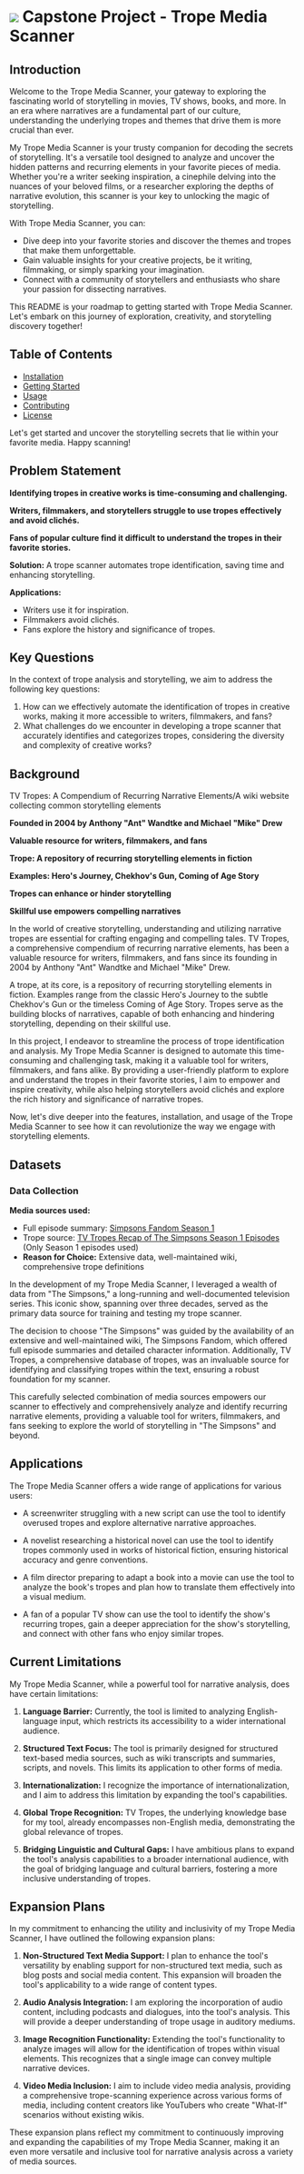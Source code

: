 # ![](https://ga-dash.s3.amazonaws.com/production/assets/logo-9f88ae6c9c3871690e33280fcf557f33.png) Capstone Project - Trope Media Scanner

## Introduction

Welcome to the Trope Media Scanner, your gateway to exploring the fascinating world of storytelling in movies, TV shows, books, and more. In an era where narratives are a fundamental part of our culture, understanding the underlying tropes and themes that drive them is more crucial than ever.

My Trope Media Scanner is your trusty companion for decoding the secrets of storytelling. It's a versatile tool designed to analyze and uncover the hidden patterns and recurring elements in your favorite pieces of media. Whether you're a writer seeking inspiration, a cinephile delving into the nuances of your beloved films, or a researcher exploring the depths of narrative evolution, this scanner is your key to unlocking the magic of storytelling.

With Trope Media Scanner, you can:

- Dive deep into your favorite stories and discover the themes and tropes that make them unforgettable.
- Gain valuable insights for your creative projects, be it writing, filmmaking, or simply sparking your imagination.
- Connect with a community of storytellers and enthusiasts who share your passion for dissecting narratives.

This README is your roadmap to getting started with Trope Media Scanner. Let's embark on this journey of exploration, creativity, and storytelling discovery together!

## Table of Contents
- [Installation](#installation)
- [Getting Started](#getting-started)
- [Usage](#usage)
- [Contributing](#contributing)
- [License](#license)

Let's get started and uncover the storytelling secrets that lie within your favorite media. Happy scanning!

## Problem Statement

**Identifying tropes in creative works is time-consuming and challenging.**

**Writers, filmmakers, and storytellers struggle to use tropes effectively and avoid clichés.**

**Fans of popular culture find it difficult to understand the tropes in their favorite stories.**

**Solution:** A trope scanner automates trope identification, saving time and enhancing storytelling.

**Applications:**

- Writers use it for inspiration.
- Filmmakers avoid clichés.
- Fans explore the history and significance of tropes.

## Key Questions

In the context of trope analysis and storytelling, we aim to address the following key questions:

1. How can we effectively automate the identification of tropes in creative works, making it more accessible to writers, filmmakers, and fans?
2. What challenges do we encounter in developing a trope scanner that accurately identifies and categorizes tropes, considering the diversity and complexity of creative works?

## Background

TV Tropes: A Compendium of Recurring Narrative Elements/A wiki website collecting common storytelling elements

**Founded in 2004 by Anthony "Ant" Wandtke and Michael "Mike" Drew**

**Valuable resource for writers, filmmakers, and fans**

**Trope: A repository of recurring storytelling elements in fiction**

**Examples: Hero's Journey, Chekhov's Gun, Coming of Age Story**

**Tropes can enhance or hinder storytelling**

**Skillful use empowers compelling narratives**

In the world of creative storytelling, understanding and utilizing narrative tropes are essential for crafting engaging and compelling tales. TV Tropes, a comprehensive compendium of recurring narrative elements, has been a valuable resource for writers, filmmakers, and fans since its founding in 2004 by Anthony "Ant" Wandtke and Michael "Mike" Drew.

A trope, at its core, is a repository of recurring storytelling elements in fiction. Examples range from the classic Hero's Journey to the subtle Chekhov's Gun or the timeless Coming of Age Story. Tropes serve as the building blocks of narratives, capable of both enhancing and hindering storytelling, depending on their skillful use.

In this project, I endeavor to streamline the process of trope identification and analysis. My Trope Media Scanner is designed to automate this time-consuming and challenging task, making it a valuable tool for writers, filmmakers, and fans alike. By providing a user-friendly platform to explore and understand the tropes in their favorite stories, I aim to empower and inspire creativity, while also helping storytellers avoid clichés and explore the rich history and significance of narrative tropes.

Now, let's dive deeper into the features, installation, and usage of the Trope Media Scanner to see how it can revolutionize the way we engage with storytelling elements.

## Datasets

### Data Collection

**Media sources used:**
- Full episode summary: [Simpsons Fandom Season 1](https://simpsons.fandom.com/wiki/Season_1)
- Trope source: [TV Tropes Recap of The Simpsons Season 1 Episodes](https://tvtropes.org/pmwiki/pmwiki.php/Recap/TheSimpsons) (Only Season 1 episodes used)
- **Reason for Choice:** Extensive data, well-maintained wiki, comprehensive trope definitions

In the development of my Trope Media Scanner, I leveraged a wealth of data from "The Simpsons," a long-running and well-documented television series. This iconic show, spanning over three decades, served as the primary data source for training and testing my trope scanner. 

The decision to choose "The Simpsons" was guided by the availability of an extensive and well-maintained wiki, The Simpsons Fandom, which offered full episode summaries and detailed character information. Additionally, TV Tropes, a comprehensive database of tropes, was an invaluable source for identifying and classifying tropes within the text, ensuring a robust foundation for my scanner.

This carefully selected combination of media sources empowers our scanner to effectively and comprehensively analyze and identify recurring narrative elements, providing a valuable tool for writers, filmmakers, and fans seeking to explore the world of storytelling in "The Simpsons" and beyond.





## Applications

The Trope Media Scanner offers a wide range of applications for various users:

- A screenwriter struggling with a new script can use the tool to identify overused tropes and explore alternative narrative approaches.

- A novelist researching a historical novel can use the tool to identify tropes commonly used in works of historical fiction, ensuring historical accuracy and genre conventions.

- A film director preparing to adapt a book into a movie can use the tool to analyze the book's tropes and plan how to translate them effectively into a visual medium.

- A fan of a popular TV show can use the tool to identify the show's recurring tropes, gain a deeper appreciation for the show's storytelling, and connect with other fans who enjoy similar tropes.

## Current Limitations

My Trope Media Scanner, while a powerful tool for narrative analysis, does have certain limitations:

1. **Language Barrier:** Currently, the tool is limited to analyzing English-language input, which restricts its accessibility to a wider international audience.

2. **Structured Text Focus:** The tool is primarily designed for structured text-based media sources, such as wiki transcripts and summaries, scripts, and novels. This limits its application to other forms of media.

3. **Internationalization:** I recognize the importance of internationalization, and I aim to address this limitation by expanding the tool's capabilities.

4. **Global Trope Recognition:** TV Tropes, the underlying knowledge base for my tool, already encompasses non-English media, demonstrating the global relevance of tropes.

5. **Bridging Linguistic and Cultural Gaps:** I have ambitious plans to expand the tool's analysis capabilities to a broader international audience, with the goal of bridging language and cultural barriers, fostering a more inclusive understanding of tropes.

## Expansion Plans

In my commitment to enhancing the utility and inclusivity of my Trope Media Scanner, I have outlined the following expansion plans:

1. **Non-Structured Text Media Support:** I plan to enhance the tool's versatility by enabling support for non-structured text media, such as blog posts and social media content. This expansion will broaden the tool's applicability to a wide range of content types.

2. **Audio Analysis Integration:** I am exploring the incorporation of audio content, including podcasts and dialogues, into the tool's analysis. This will provide a deeper understanding of trope usage in auditory mediums.

3. **Image Recognition Functionality:** Extending the tool's functionality to analyze images will allow for the identification of tropes within visual elements. This recognizes that a single image can convey multiple narrative devices.

4. **Video Media Inclusion:** I aim to include video media analysis, providing a comprehensive trope-scanning experience across various forms of media, including content creators like YouTubers who create "What-If" scenarios without existing wikis.

These expansion plans reflect my commitment to continuously improving and expanding the capabilities of my Trope Media Scanner, making it an even more versatile and inclusive tool for narrative analysis across a variety of media sources.